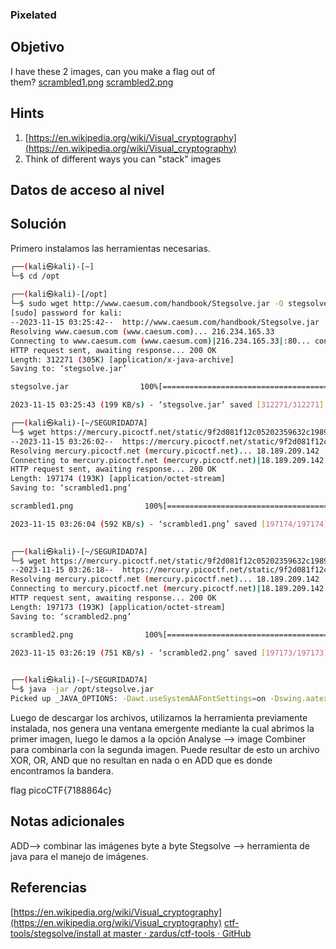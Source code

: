 ### Pixelated
## Objetivo
I have these 2 images, can you make a flag out of them? [scrambled1.png](https://mercury.picoctf.net/static/9f2d081f12c05202359632c1989e7927/scrambled1.png) [scrambled2.png](https://mercury.picoctf.net/static/9f2d081f12c05202359632c1989e7927/scrambled2.png)
## Hints
1. [https://en.wikipedia.org/wiki/Visual_cryptography](https://en.wikipedia.org/wiki/Visual_cryptography)
2. Think of different ways you can "stack" images
## Datos de acceso al nivel
## Solución
Primero instalamos las herramientas necesarias.
```bash
┌──(kali㉿kali)-[~]
└─$ cd /opt       
                                                                                                                  
┌──(kali㉿kali)-[/opt]
└─$ sudo wget http://www.caesum.com/handbook/Stegsolve.jar -O stegsolve.jar
[sudo] password for kali: 
--2023-11-15 03:25:42--  http://www.caesum.com/handbook/Stegsolve.jar
Resolving www.caesum.com (www.caesum.com)... 216.234.165.33
Connecting to www.caesum.com (www.caesum.com)|216.234.165.33|:80... connected.
HTTP request sent, awaiting response... 200 OK
Length: 312271 (305K) [application/x-java-archive]
Saving to: ‘stegsolve.jar’

stegsolve.jar                100%[============================================>] 304.95K   199KB/s    in 1.5s    

2023-11-15 03:25:43 (199 KB/s) - ‘stegsolve.jar’ saved [312271/312271]

```

```bash
┌──(kali㉿kali)-[~/SEGURIDAD7A]
└─$ wget https://mercury.picoctf.net/static/9f2d081f12c05202359632c1989e7927/scrambled1.png
--2023-11-15 03:26:02--  https://mercury.picoctf.net/static/9f2d081f12c05202359632c1989e7927/scrambled1.png
Resolving mercury.picoctf.net (mercury.picoctf.net)... 18.189.209.142
Connecting to mercury.picoctf.net (mercury.picoctf.net)|18.189.209.142|:443... connected.
HTTP request sent, awaiting response... 200 OK
Length: 197174 (193K) [application/octet-stream]
Saving to: ‘scrambled1.png’

scrambled1.png                100%[===============================================>] 192.55K   592KB/s    in 0.3s    

2023-11-15 03:26:04 (592 KB/s) - ‘scrambled1.png’ saved [197174/197174]

                                                                                                                      
┌──(kali㉿kali)-[~/SEGURIDAD7A]
└─$ wget https://mercury.picoctf.net/static/9f2d081f12c05202359632c1989e7927/scrambled2.png
--2023-11-15 03:26:18--  https://mercury.picoctf.net/static/9f2d081f12c05202359632c1989e7927/scrambled2.png
Resolving mercury.picoctf.net (mercury.picoctf.net)... 18.189.209.142
Connecting to mercury.picoctf.net (mercury.picoctf.net)|18.189.209.142|:443... connected.
HTTP request sent, awaiting response... 200 OK
Length: 197173 (193K) [application/octet-stream]
Saving to: ‘scrambled2.png’

scrambled2.png                100%[===============================================>] 192.55K   751KB/s    in 0.3s    

2023-11-15 03:26:19 (751 KB/s) - ‘scrambled2.png’ saved [197173/197173]

                                                                                                                      
┌──(kali㉿kali)-[~/SEGURIDAD7A]
└─$ java -jar /opt/stegsolve.jar 
Picked up _JAVA_OPTIONS: -Dawt.useSystemAAFontSettings=on -Dswing.aatext=true

```
Luego de descargar los archivos, utilizamos la herramienta previamente instalada, nos genera una ventana emergente mediante la cual abrimos la primer imagen, luego le damos  a la opción Analyse --> image Combiner para combinarla con la segunda imagen. Puede resultar de esto un archivo XOR, OR, AND que no resultan en nada o en ADD que es donde encontramos la bandera. 

flag picoCTF{7188864c}
## Notas adicionales

ADD--> combinar las imágenes byte a byte
Stegsolve --> herramienta de java para el manejo de imágenes. 
## Referencias
[https://en.wikipedia.org/wiki/Visual_cryptography](https://en.wikipedia.org/wiki/Visual_cryptography)
[ctf-tools/stegsolve/install at master · zardus/ctf-tools · GitHub](https://github.com/zardus/ctf-tools/blob/master/stegsolve/install)

